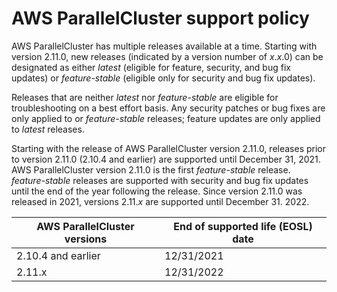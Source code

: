 # AWS ParallelCluster support policy<a name="support-policy"></a>

AWS ParallelCluster has multiple releases available at a time\. Starting with version 2\.11\.0, new releases \(indicated by a version number of *x*\.*x*\.0\) can be designated as either *latest* \(eligible for feature, security, and bug fix updates\) or *feature\-stable* \(eligible only for security and bug fix updates\)\.

Releases that are neither *latest* nor *feature\-stable* are eligible for troubleshooting on a best effort basis\. Any security patches or bug fixes are only applied to or *feature\-stable* releases; feature updates are only applied to *latest* releases\.

Starting with the release of AWS ParallelCluster version 2\.11\.0, releases prior to version 2\.11\.0 \(2\.10\.4 and earlier\) are supported until December 31, 2021\. AWS ParallelCluster version 2\.11\.0 is the first *feature\-stable* release\. *feature\-stable* releases are supported with security and bug fix updates until the end of the year following the release\. Since version 2\.11\.0 was released in 2021, versions 2\.11\.*x* are supported until December 31\. 2022\.


| AWS ParallelCluster versions | End of supported life \(EOSL\) date | 
| --- | --- | 
| 2\.10\.4 and earlier | 12/31/2021 | 
| 2\.11\.x | 12/31/2022 | 